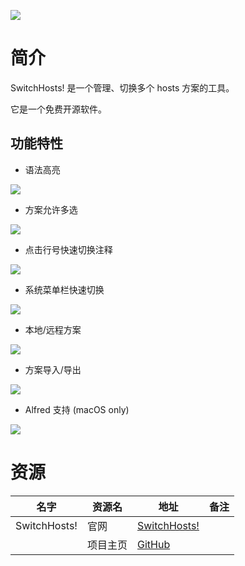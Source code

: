 ![](https://oldj.github.io/SwitchHosts/images/capture.png)

# 简介

SwitchHosts! 是一个管理、切换多个 hosts 方案的工具。

它是一个免费开源软件。

## 功能特性

* 语法高亮

![](https://oldj.github.io/SwitchHosts/images/feature_1.png)

* 方案允许多选

![](https://oldj.github.io/SwitchHosts/images/feature_2.png)

* 点击行号快速切换注释

![](https://oldj.github.io/SwitchHosts/images/feature_3.png)

* 系统菜单栏快速切换

![](https://oldj.github.io/SwitchHosts/images/feature_4.png)

* 本地/远程方案

![](https://oldj.github.io/SwitchHosts/images/feature_5.png)

* 方案导入/导出

![](https://oldj.github.io/SwitchHosts/images/feature_6.png)

* Alfred 支持 (macOS only)

![](https://oldj.github.io/SwitchHosts/images/feature_7.png)


# 资源

|名字|资源名|地址|备注|
|---|---|---|---|
|SwitchHosts!|官网|[SwitchHosts!](https://oldj.github.io/SwitchHosts/)||
||项目主页|[GitHub](https://github.com/oldj/SwitchHosts)||
